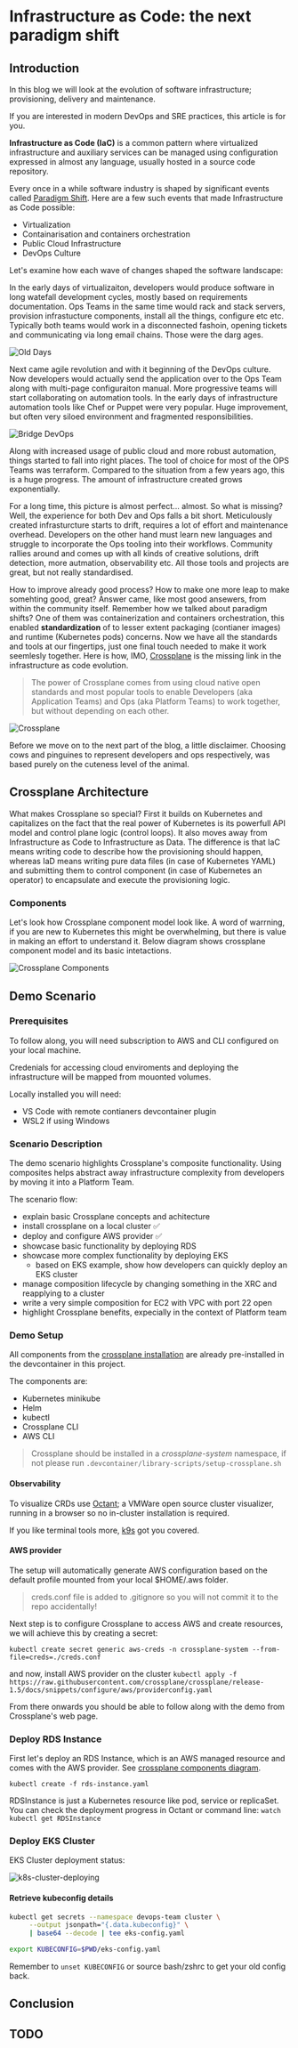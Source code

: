 # Infrastructure as Code: the next paradigm shift 


## Introduction 

In this blog we will look at the evolution of software infrastructure; provisioning, delivery and maintenance.

If you are interested in modern DevOps and SRE practices, this article is for you.

**Infrastructure as Code (IaC)** is a common pattern where virtualized infrastructure and auxiliary services can be managed using configuration expressed in almost any language, usually hosted in a source code repository.

Every once in a while software industry is shaped by significant events called [Paradigm Shift](https://en.wikipedia.org/wiki/Paradigm_shift). Here are a few such events that made Infrastructure as Code possible:

- Virtualization
- Containarisation and containers orchestration
- Public Cloud Infrastructure
- DevOps Culture

Let's examine how each wave of changes shaped the software landscape:

In the early days of virtualizaiton, developers would produce software in long watefall development cycles, mostly based on requirements documentation. Ops Teams in the same time would rack and stack servers, provision infrastucture components, install all the things, configure etc etc. Typically both teams would work in a disconnected fashoin, opening tickets and communicating via long email chains. Those were the darg ages. 

![Old Days](media/old-days.png)

Next came agile revolution and with it beginning of the DevOps culture. Now developers would actually send the application over to the Ops Team along with multi-page configuraiton manual. More progressive teams will start collaborating on automation tools. In the early days of infrastructure automation tools like Chef or Puppet were very popular. Huge improvement, but often very siloed environment and fragmented responsibilities.

![Bridge DevOps](media/Bridge.sketchpad.png)

Along with increased usage of public cloud and more robust automation, things started to fall into right places. The tool of choice for most of the OPS Teams was terraform. Compared to the situation from a few years ago, this is a huge progress. The amount of infrastructure created grows exponentially. 

For a long time, this picture is almost perfect... almost. So what is missing? Well, the experience for both Dev and Ops falls a bit short. Meticulously created infrasturcture starts to drift, requires a lot of effort and maintenance overhead. Developers on the other hand must learn new languages and struggle to incorporate the Ops tooling into their workflows. 
Community rallies around and comes up with all kinds of creative solutions, drift detection, more autmation, observability etc. All those tools and projects are great, but not really standardised.

How to improve already good process? How to make one more leap to make somehting good, great? Answer came, like most good ansewers, from within the community itself. Remember how we talked about paradigm shifts? One of them was containerization and containers orchestration, this enabled **standardization** of to lesser extent packaging (contianer images) and runtime (Kubernetes pods) concerns. Now we have all the standards and tools at our fingertips, just one final touch needed to make it work seemlesly together. Here is how, IMO, [Crossplane](https://crossplane.io/) is the missing link in the infrastructure as code evolution.

> The power of Crossplane comes from using cloud native open standards and most popular tools to enable Developers (aka Application Teams) and Ops (aka Platform Teams) to work together, but without depending on each other.

![Crossplane](media/Final_Stage.png)

Before we move on to the next part of the blog, a little disclaimer. Choosing cows and pinguines to represent developers and ops respectively, was based purely on the cuteness level of the animal.

## Crossplane Architecture

What makes Crossplane so special? First it builds on Kubernetes and capitalizes on the fact that the real power of Kubernetes is its powerfull API model and control plane logic (control loops).
It also moves away from Infrastructure as Code to Infrastructure as Data. The difference is that IaC means writing code to describe how the provisioning should happen, whereas IaD means writing pure data files (in case of Kubernetes YAML) and submitting them to control component (in case of Kubernetes an operator) to encapsulate and execute the provisioning logic.

### Components

Let's look how Crossplane component model look like. A word of warrning, if you are new to Kubernetes this might be overwhelming, but there is value in making an effort to understand it. Below diagram shows crossplane component model and its basic intetactions.

![Crossplane Components](http://www.plantuml.com/plantuml/proxy?cache=yes&src=https://raw.githubusercontent.com/Piotr1215/crossplane-demo/master/diagrams/crossplane-components.puml&fmt=svg)

## Demo Scenario

### Prerequisites

To follow along, you will need subscription to AWS and CLI configured on your local machine.

Credenials for accessing cloud enviroments and deploying the infrastructure will be mapped from mouonted volumes.

Locally installed you will need:

- VS Code with remote contianers devcontainer plugin
- WSL2 if using Windows

### Scenario Description

The demo scenario highlights Crossplane's composite functionality. Using composites helps abstract away infrastructure complexity from developers by moving it into a Platform Team.

The scenario flow:

- explain basic Crossplane concepts and achitecture
- install crossplane on a local cluster :white_check_mark:
- deploy and configure AWS provider :white_check_mark:
- showcase basic functionality by deploying RDS
- showcase more complex functionality by deploying EKS
  - based on EKS example, show how developers can quickly deploy an EKS cluster
- manage composition lifecycle by changing something in the XRC and reapplying to a cluster
- write a very simple composition for EC2 with VPC with port 22 open
- highlight Crossplane benefits, expecially in the context of Platform team

### Demo Setup

All components from the [crossplane installation](https://crossplane.io/docs/v1.5/getting-started/install-configure.html#install-crossplane) are already pre-installed in the devcontainer in this project.

The components are:

- Kubernetes minikube
- Helm
- kubectl
- Crossplane CLI
- AWS CLI

> Crossplane should be installed in a _crossplane-system_ namespace, if not please run `.devcontainer/library-scripts/setup-crossplane.sh`

#### Observability

To visualize CRDs use [Octant](https://docs.vmware.com/en/VMware-vSphere/7.0/vmware-vsphere-with-tanzu/GUID-1AEDB285-C965-473F-8C91-75724200D444.html); a VMWare open source cluster visualizer, running in a browser so no in-cluster installation is required.

If you like terminal tools more, [k9s](https://k9scli.io/) got you covered.

#### AWS provider

The setup will automatically generate AWS configuration based on the default profile mounted from your local $HOME/.aws folder.

> creds.conf file is added to .gitignore so you will not commit it to the repo accidentally!

Next step is to configure Crossplane to access AWS and create resources, we will achieve this by creating a secret:

`kubectl create secret generic aws-creds -n crossplane-system --from-file=creds=./creds.conf`

and now, install AWS provider on the cluster `kubectl apply -f https://raw.githubusercontent.com/crossplane/crossplane/release-1.5/docs/snippets/configure/aws/providerconfig.yaml`

From there onwards you should be able to follow along with the demo from Crossplane's web page.

### Deploy RDS Instance

First let's deploy an RDS Instance, which is an AWS managed resource and comes with the AWS provider.
See [crossplane components diagram](#crossplane-components).

`kubectl create -f rds-instance.yaml`

RDSInstance is just a Kubernetes resource like pod, service or replicaSet. You can check the deployment progress in Octant or command line: `watch kubectl get RDSInstance`

### Deploy EKS Cluster

EKS Cluster deployment status:

![k8s-cluster-deploying](media/k8s-cluster-deploying.png)

#### Retrieve kubeconfig details

```bash
kubectl get secrets --namespace devops-team cluster \
     --output jsonpath="{.data.kubeconfig}" \
     | base64 --decode | tee eks-config.yaml

export KUBECONFIG=$PWD/eks-config.yaml
```

Remember to `unset KUBECONFIG` or source bash/zshrc to get your old config back.

## Conclusion

## TODO
